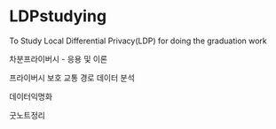 # LDPstudying
To Study Local Differential Privacy(LDP) for doing the graduation work

차분프라이버시 - 응용 및 이론 

프라이버시 보호 교통 경로 데이터 분석 

데이터익명화

굿노트정리
